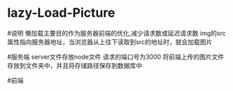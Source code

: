 # lazy-Load-Picture

#说明
懒加载主要目的作为服务器前端的优化,减少请求数或延迟请求数
img的src属性指向服务器地址，当浏览器从上往下读取到src的地址时，就会加载图片


#服务端
server文件存放node文件
请求的端口号为3000
将前端上传的图片文件存放到文件夹中，并且将存储路径保存到数据库中


#前端
